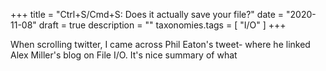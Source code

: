 +++
title = "Ctrl+S/Cmd+S: Does it actually save your file?"
date = "2020-11-08"
draft = true
description = ""
taxonomies.tags = [
    "I/O"
]
+++

When scrolling twitter, I came across Phil Eaton's tweet- where he linked Alex Miller's blog on File I/O. It's nice summary of what
